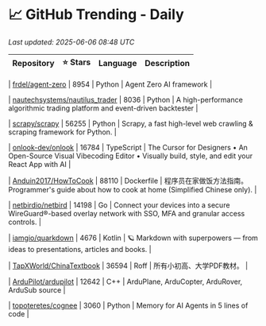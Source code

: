 # 📈 GitHub Trending - Daily

_Last updated: 2025-06-06 08:48 UTC_

| Repository | ⭐ Stars | Language | Description |
|------------|--------:|----------|-------------|

| [frdel/agent-zero](https://github.com/frdel/agent-zero) | 8954 | Python | Agent Zero AI framework |

| [nautechsystems/nautilus_trader](https://github.com/nautechsystems/nautilus_trader) | 8036 | Python | A high-performance algorithmic trading platform and event-driven backtester |

| [scrapy/scrapy](https://github.com/scrapy/scrapy) | 56255 | Python | Scrapy, a fast high-level web crawling & scraping framework for Python. |

| [onlook-dev/onlook](https://github.com/onlook-dev/onlook) | 16784 | TypeScript | The Cursor for Designers • An Open-Source Visual Vibecoding Editor • Visually build, style, and edit your React App with AI |

| [Anduin2017/HowToCook](https://github.com/Anduin2017/HowToCook) | 88110 | Dockerfile | 程序员在家做饭方法指南。Programmer's guide about how to cook at home (Simplified Chinese only). |

| [netbirdio/netbird](https://github.com/netbirdio/netbird) | 14198 | Go | Connect your devices into a secure WireGuard®-based overlay network with SSO, MFA and granular access controls. |

| [iamgio/quarkdown](https://github.com/iamgio/quarkdown) | 4676 | Kotlin | 🪐 Markdown with superpowers — from ideas to presentations, articles and books. |

| [TapXWorld/ChinaTextbook](https://github.com/TapXWorld/ChinaTextbook) | 36594 | Roff | 所有小初高、大学PDF教材。 |

| [ArduPilot/ardupilot](https://github.com/ArduPilot/ardupilot) | 12642 | C++ | ArduPlane, ArduCopter, ArduRover, ArduSub source |

| [topoteretes/cognee](https://github.com/topoteretes/cognee) | 3060 | Python | Memory for AI Agents in 5 lines of code |
